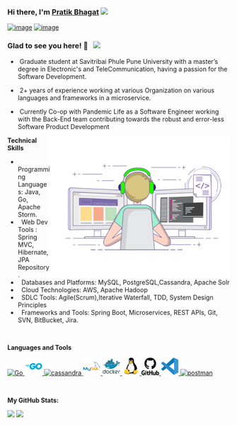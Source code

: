 ### Hi there, I'm <a href="" target="_blank">Pratik Bhagat</a> <img src="https://media.giphy.com/media/hvRJCLFzcasrR4ia7z/giphy.gif" width="25px">

<div align="left">

[![image](https://img.shields.io/badge/LinkedIn-0077B5?style=for-the-badge&logo=linkedin&logoColor=white)](https://www.linkedin.com/in/pratik-bhagat-69479aa3/)
[![image](https://img.shields.io/badge/Gmail-D14836?style=for-the-badge&logo=gmail&logoColor=white)](mailto:pratsbhagat@gmail.com)
  
</div>

### Glad to see you here! 🤩 &nbsp; ![](https://visitor-badge.glitch.me/badge?page_id=PratikBhagat.PratikBhagat)

- &nbsp;Graduate student at Savitribai Phule Pune University with a master’s degree in Electronic's and TeleCommunication, having a passion for the Software Development.

- &nbsp;2+ years of experience working at various Organization on various languages and frameworks in a microservice.

- &nbsp;Currently Co-op with Pandemic Life as a Software Engineer working with the Back-End team contributing towards the robust and error-less Software Product Development

<img align="right" alt="GIF" src="https://github.com/PratikBhagat/PratikBhagat/blob/main/coding.gif?raw=true" width="408" height="318" />

**Technical Skills**

- &nbsp; Programming Languages: Java, Go, Apache Storm.
- &nbsp; Web Dev Tools : Spring MVC, Hibernate, JPA Repository.
- &nbsp; Databases and Platforms:
MySQL, PostgreSQL,Cassandra, Apache Solr
- &nbsp; Cloud Technologies: AWS, Apache Hadoop
- &nbsp; SDLC Tools: Agile(Scrum),Iterative Waterfall, TDD, System Design Principles
- &nbsp; Frameworks and Tools: Spring Boot, Microservices, REST APIs, Git, SVN, BitBucket, Jira.

</br>

**Languages and Tools**

<a href="https://www.oracle.com/java/technologies/downloads/" target="_blank"> <img src="https://cdn.jsdelivr.net/gh/devicons/devicon/icons/java/java-original.svg" alt="Go" width="40" height="40"/> </a>
<a href="https://golang.org/" target="_blank"> <img src="https://raw.githubusercontent.com/devicons/devicon/master/icons/go/go-original-wordmark.svg" alt="Go" width="40" height="40"/> </a>
<a href="https://cassandra.apache.org/" target="_blank"> <img src="https://www.vectorlogo.zone/logos/apache_cassandra/apache_cassandra-icon.svg" alt="cassandra" width="40" height="40"/> </a>
<a href="https://www.mysql.com/" target="_blank"> <img src="https://raw.githubusercontent.com/devicons/devicon/master/icons/mysql/mysql-original-wordmark.svg" alt="MySQL" width="40" height="40"/> </a>
<a href="https://www.docker.com/" target="_blank"> <img src="https://raw.githubusercontent.com/devicons/devicon/master/icons/docker/docker-original-wordmark.svg" alt="Docker" width="40" height="40"/> </a>
<a href="https://www.linux.org/" target="_blank"> <img src="https://raw.githubusercontent.com/devicons/devicon/master/icons/linux/linux-original.svg" alt="linux" width="40" height="40"/> </a>
<a href="https://github.com/" target="_blank"> <img src="https://raw.githubusercontent.com/devicons/devicon/master/icons/github/github-original-wordmark.svg" alt="GitHub" width="40" height="40"/> </a>
<a href="https://code.visualstudio.com/" target="_blank"> <img src="https://raw.githubusercontent.com/devicons/devicon/master/icons/vscode/vscode-original.svg" alt="Visual Studio Code" width="40" height="40"/> </a>
<a href="https://www.postman.com/" target="_blank"> <img src="https://www.vectorlogo.zone/logos/getpostman/getpostman-icon.svg" alt="postman" width="40" height="40"/> </a>

</br>

**My GitHub Stats:**

<p>
  <img height="180em" src="https://github-readme-stats.vercel.app/api?username=PratikBhagat&show_icons=true&hide_border=true&count_private=true&include_all_commits=true"/>
  <img height="180em" src="https://github-readme-stats.vercel.app/api/top-langs/?username=PratikBhagat&show_icons=true&hide_border=true&layout=compact&langs_count=8"/>

</p>
